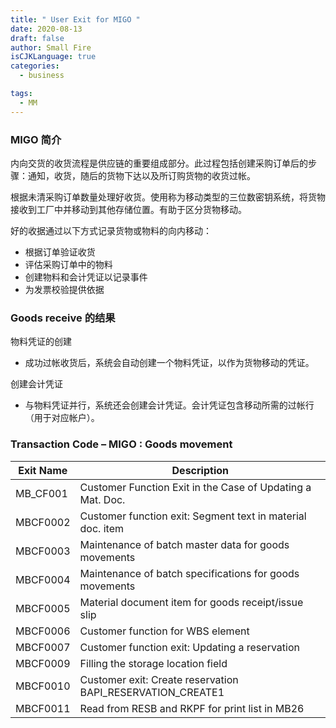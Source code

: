 ```yaml
---
title: " User Exit for MIGO "
date: 2020-08-13
draft: false
author: Small Fire
isCJKLanguage: true
categories: 
  - business

tags: 
  - MM
---
```




### MIGO 简介

内向交货的收货流程是供应链的重要组成部分。此过程包括创建采购订单后的步骤：通知，收货，随后的货物下达以及所订购货物的收货过帐。

根据未清采购订单数量处理好收货。使用称为移动类型的三位数密钥系统，将货物接收到工厂中并移动到其他存储位置。有助于区分货物移动。

好的收据通过以下方式记录货物或物料的向内移动：

- 根据订单验证收货
- 评估采购订单中的物料
- 创建物料和会计凭证以记录事件
- 为发票校验提供依据

### Goods receive 的结果

物料凭证的创建

- 成功过帐收货后，系统会自动创建一个物料凭证，以作为货物移动的凭证。

创建会计凭证

- 与物料凭证并行，系统还会创建会计凭证。会计凭证包含移动所需的过帐行（用于对应帐户）。

### Transaction Code – MIGO : Goods movement

| Exit Name | Description                                                |
| --------- | ---------------------------------------------------------- |
| MB_CF001  | Customer Function Exit in the Case of Updating a Mat. Doc. |
| MBCF0002  | Customer function exit: Segment text in material doc. item |
| MBCF0003  | Maintenance of batch master data for goods movements       |
| MBCF0004  | Maintenance of batch specifications for goods movements    |
| MBCF0005  | Material document item for goods receipt/issue slip        |
| MBCF0006  | Customer function for WBS element                          |
| MBCF0007  | Customer function exit: Updating a reservation             |
| MBCF0009  | Filling the storage location field                         |
| MBCF0010  | Customer exit: Create reservation BAPI_RESERVATION_CREATE1 |
| MBCF0011  | Read from RESB and RKPF for print list in MB26             |

